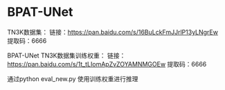 # BPAT-UNet

TN3K数据集：
链接：https://pan.baidu.com/s/16BuLckFmJJrlP13yLNgrEw 
提取码：6666


BPAT-UNet TN3K数据集训练权重：
链接：https://pan.baidu.com/s/1t_tLIomApZvZOYAMNMGOEw 
提取码：6666

通过python eval_new.py 使用训练权重进行推理

